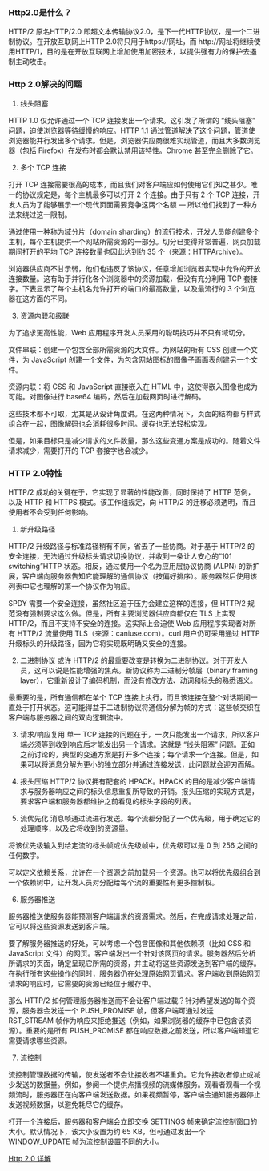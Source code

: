### Http2.0是什么？
HTTP/2 原名HTTP/2.0 即超文本传输协议2.0，是下一代HTTP协议，是一个二进制协议。在开放互联网上HTTP 2.0将只用于https://网址，而 http://网址将继续使用HTTP/1，目的是在开放互联网上增加使用加密技术，以提供强有力的保护去遏制主动攻击。

### Http 2.0解决的问题
1. 线头阻塞

HTTP 1.0 仅允许通过一个 TCP 连接发出一个请求。这引发了所谓的 “线头阻塞” 问题，迫使浏览器等待缓慢的响应。HTTP 1.1 通过管道解决了这个问题，管道使浏览器能并行发出多个请求。但是，浏览器供应商很难实现管道，而且大多数浏览器（包括 Firefox）在发布时都会默认禁用该特性。Chrome 甚至完全删除了它。

2. 多个 TCP 连接

打开 TCP 连接需要很高的成本，而且我们对客户端应如何使用它们知之甚少。唯一的协议规定是，每个主机最多可以打开 2 个连接。由于只有 2 个 TCP 连接，开发人员为了能够展示一个现代页面需要竞争这两个名额 — 所以他们找到了一种方法来绕过这一限制。

通过使用一种称为域分片（domain sharding）的流行技术，开发人员能创建多个主机，每个主机提供一个网站所需资源的一部分。切分已变得非常普遍，网页加载期间打开的平均 TCP 连接数量也因此达到约 35 个（来源：HTTPArchive）。

浏览器供应商不甘示弱，他们也违反了该协议，任意增加浏览器实现中允许的开放连接数量。这有助于并行化各个浏览器中的资源加载，但没有充分利用 TCP 套接字。下表显示了每个主机名允许打开的端口的最高数量，以及最流行的 3 个浏览器在这方面的不同。

3. 资源内联和级联

为了追求更高性能，Web 应用程序开发人员采用的聪明技巧并不只有域切分。

文件串联：创建一个包含全部所需资源的大文件。为网站的所有 CSS 创建一个文件，为 JavaScript 创建一个文件，为包含网站图标的图像子画面表创建另一个文件。

资源内联：将 CSS 和 JavaScript 直接嵌入在 HTML 中，这使得嵌入图像也成为可能。对图像进行 base64 编码，然后在加载网页时进行解码。

这些技术都不可取，尤其是从设计角度讲。在这两种情况下，页面的结构都与样式组合在一起，图像解码也会消耗很多时间。缓存也无法轻松实现。

但是，如果目标只是减少请求的文件数量，那么这些变通方案是成功的。随着文件请求减少，需要打开的 TCP 套接字也会减少。

### HTTP 2.0特性
HTTP/2 成功的关键在于，它实现了显著的性能改善，同时保持了 HTTP 范例，以及 HTTP 和 HTTPS 模式。该工作组规定，向 HTTP/2 的迁移必须透明，而且使用者不会受到任何影响。
1. 新升级路径

HTTP/2 升级路径与标准路径稍有不同，省去了一些协商。对于基于 HTTP/2 的安全连接，无法通过升级标头请求切换协议，并收到一条让人安心的“101 switching”HTTP 状态。相反，通过使用一个名为应用层协议协商 (ALPN) 的新扩展，客户端向服务器告知它能理解的通信协议（按偏好排序）。服务器然后使用该列表中它也理解的第一个协议作为响应。

SPDY 需要一个安全连接，虽然社区迫于压力会建立这样的连接，但 HTTP/2 规范没有强制要求这么做。但是，所有主要浏览器供应商都仅在 TLS 上实现 HTTP/2，而且不支持不安全的连接。这实际上会迫使 Web 应用程序实现者对所有 HTTP/2 流量使用 TLS（来源：caniuse.com）。curl 用户仍可采用通过 HTTP 升级标头的升级路径，因为它将实现既明确又安全的连接。

2. 二进制协议
或许 HTTP/2 的最重要改变是转换为二进制协议。对于开发人员，这可以说是性能增强的焦点。新协议称为二进制分帧层（binary framing layer），它重新设计了编码机制，而没有修改方法、动词和标头的熟悉语义。

最重要的是，所有通信都在单个 TCP 连接上执行，而且该连接在整个对话期间一直处于打开状态。这可能得益于二进制协议将通信分解为帧的方式：这些帧交织在客户端与服务器之间的双向逻辑流中。

3. 请求/响应复用
单一 TCP 连接的问题在于，一次只能发出一个请求，所以客户端必须等到收到响应后才能发出另一个请求。这就是 “线头阻塞” 问题。正如之前讨论的，典型的变通方案是打开多个连接；每个请求一个连接。但是，如果可以将消息分解为更小的独立部分并通过连接发送，此问题就会迎刃而解。

4. 报头压缩
HTTP/2 协议拥有配套的 HPACK。HPACK 的目的是减少客户端请求与服务器响应之间的标头信息重复所导致的开销。报头压缩的实现方式是，要求客户端和服务器都维护之前看见的标头字段的列表。

5. 流优先化
消息帧通过流进行发送。每个流都分配了一个优先级，用于确定它的处理顺序，以及它将收到的资源量。

将该优先级输入到给定流的标头帧或优先级帧中，优先级可以是 0 到 256 之间的任何数字。

可以定义依赖关系，允许在一个资源之前加载另一个资源。也可以将优先级组合到一个依赖树中，让开发人员对分配给每个流的重要性有更多控制权。

6. 服务器推送

服务器推送使服务器能预测客户端请求的资源需求。然后，在完成请求处理之前，它可以将这些资源发送到客户端。

要了解服务器推送的好处，可以考虑一个包含图像和其他依赖项（比如 CSS 和 JavaScript 文件）的网页。客户端发出一个针对该网页的请求。服务器然后分析所请求的页面，确定呈现它所需的资源，并主动将这些资源发送到客户端的缓存。在执行所有这些操作的同时，服务器仍在处理原始网页请求。客户端收到原始网页请求的响应时，它需要的资源已经位于缓存中。

那么 HTTP/2 如何管理服务器推送而不会让客户端过载？针对希望发送的每个资源，服务器会发送一个 PUSH_PROMISE 帧，但客户端可通过发送 RST_STREAM 帧作为响应来拒绝推送（例如，如果浏览器的缓存中已包含该资源）。重要的是所有 PUSH_PROMISE 都在响应数据之前发送，所以客户端知道它需要请求哪些资源。

7. 流控制

流控制管理数据的传输，使发送者不会让接收者不堪重负。它允许接收者停止或减少发送的数据量。例如，参阅一个提供点播视频的流媒体服务。观看者观看一个视频流时，服务器正在向客户端发送数据。如果视频暂停，客户端会通知服务器停止发送视频数据，以避免耗尽它的缓存。

打开一个连接后，服务器和客户端会立即交换 SETTINGS 帧来确定流控制窗口的大小。默认情况下，该大小设置为约 65 KB，但可通过发出一个 WINDOW_UPDATE 帧为流控制设置不同的大小。

[Http 2.0 详解](https://mp.weixin.qq.com/s?__biz=MzU3MDQwNjk1Mw==&mid=2247483654&idx=1&sn=f43f03fc5f38d62ad7257203ab1f3d19&chksm=fceea040cb9929563b0f04631674d9e126ae72be0bcd71f81e512cc8ab6169dbf47574019ca9#rd)
